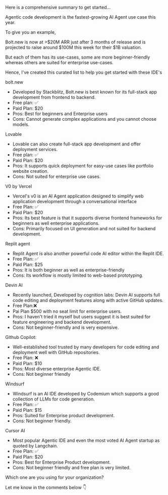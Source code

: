 Here is a comprehensive summary to get started...

Agentic code development is the fastest-growing AI Agent use case this year.

To give you an example,

Bolt.new is now at >$20M ARR just after 3 months of release and is projected to raise around $100M this week for their $1B valuation.

But each of them has its use-cases, some are more beginner-friendly whereas others are suited for enterprise use-cases.

Hence, I've created this curated list to help you get started with these IDE's

bolt.new
- Developed by Stackblitz, Bolt.new is best known for its full-stack app development from frontend to backend.
- Free plan: ✅
- Paid Plan: $20
- Pros: Best for beginners and Enterprise users
- Cons: Cannot generate complex applications and you cannot choose models.

Lovable

- Lovable can also create full-stack app development and offer deployment services.
- Free plan: ✅
- Paid Plan: $20
- Pros: It supports quick deployment for easy-use cases like portfolio website creation.
- Cons: Not suited for enterprise use cases.

V0 by Vercel

- Vercel's v0 is an AI Agent application designed to simplify web application development through a conversational interface
- Free Plan: ✅
- Paid Plan: $20
- Pros: Its best feature is that it supports diverse frontend frameworks for beginners as well enterprise applications.
- Cons: Primarily focused on UI generation and not suited for backend development.

Replit agent

- Replit Agent is also another powerful code AI editor within the Replit IDE.
- Free Plan: ✅
- Paid Plan: $25
- Pros: It is both beginner as well as enterprise-friendly
- Cons: Its workflow is mostly limited to web-based prototyping.

Devin AI

- Recently launched, Developed by cognition labs: Devin AI supports full code editing and deployment features along with active GitHub updates.
- Free Plan:❌
- Pai Plan $500 with no seat limit for enterprise users.
- Pros: I haven't tried it myself but users suggest it is best suited for feature engineering and backend development.
- Cons: Not beginner-friendly and is very expensive.

Github Copilot:

- Well-established tool trusted by many developers for code editing and deployment well with GitHub repositories.
- Free Plan: ❌
- Paid Plan: $10
- Pros: Most diverse enterprise Agentic IDE.
- Cons: Not beginner friendly

Windsurf

- Windsurf is an AI IDE developed by Codemium which supports a good collection of LLMs for code generation.
- Free Plan: ✅
- Paid Plan: $15
- Pros: Suited for Enterprise product development.
- Cons: Not beginner friendly.

Cursor AI

- Most popular Agentic IDE and even the most voted AI Agent startup as quoted by Langchain.
- Free Plan: ✅
- Paid Plan: $20
- Pros: Best for Enterprise Product development.
- Cons: Not beginner friendly and free plan is very limited.

Which one are you using for your organization?

Let me know in the comments below 👇
